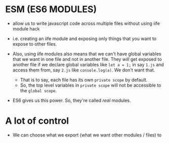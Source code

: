 # ESM (ES6 MODULES) 
- allow us to write javascript code across multiple files without using iife module hack
- i.e. creating an iife module and exposing only things that you want to expose to other files.

- Also, using iife modules also means that we can't have global variables that we want in one file and not in another file. They *will* get exposed to another file if we declare global variables like `let a = 1;` in say `1.js` and access them from, say `2.js` like `console.log(a)`. We don't want that. 
    - That is to say, each file has its own `private scope` by default.
    - So, the top level variables in `private scope` will not be accessible to the `global scope`.

- ES6 gives us this power. So, they're called *real* modules.

# A lot of control
- We can choose what we export (what we want other modules / files) to 